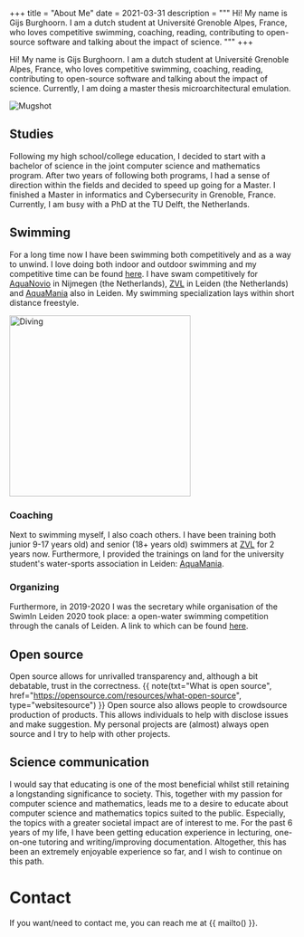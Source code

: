 +++
title = "About Me"
date = 2021-03-31
description = """
Hi! My name is Gijs Burghoorn. I am a dutch student at Université Grenoble
Alpes, France, who loves competitive swimming, coaching, reading, contributing
to open-source software and talking about the impact of science.
"""
+++

Hi! My name is Gijs Burghoorn. I am a dutch student at Université Grenoble
Alpes, France, who loves competitive swimming, coaching, reading, contributing
to open-source software and talking about the impact of science. Currently, I am
doing a master thesis microarchitectural emulation.

![Mugshot](../imgs/mugshot.png)

## Studies

Following my high school/college education, I decided to start with a bachelor
of science in the joint computer science and mathematics program. After two
years of following both programs, I had a sense of direction within the fields
and decided to speed up going for a Master. I finished a Master in informatics
and Cybersecurity in Grenoble, France. Currently, I am busy with a PhD at the
TU Delft, the Netherlands.

## Swimming

For a long time now I have been swimming both competitively and as a way to
unwind. I love doing both indoor and outdoor swimming and my competitive time
can be found [here](https://m.swimtimes.nl/nl/athlete/386908). I have swam
competitively for [AquaNovio](https://www.aquanovio.nl/) in Nijmegen (the
Netherlands), [ZVL](https://www.zvl-1886.nl/) in Leiden (the Netherlands) and
[AquaMania](http://www.aquamanialeiden.nl/) also in Leiden. My swimming
specialization lays within short distance freestyle.

<img src="../imgs/diving.gif" width="320px" alt="Diving" />

### Coaching

Next to swimming myself, I also coach others. I have been training both junior
9-17 years old) and senior (18+ years old) swimmers at
[ZVL](https://www.zvl-1886.nl/) for 2 years now. Furthermore, I provided the
trainings on land for the university student's water-sports association in
Leiden: [AquaMania](http://www.aquamanialeiden.nl/).

### Organizing

Furthermore, in 2019-2020 I was the secretary while organisation of the SwimIn
Leiden 2020 took place: a open-water swimming competition through the canals of
Leiden. A link to which can be found [here](https://www.swiminleiden.nl/).

## Open source

Open source allows for unrivalled transparency and, although a bit debatable,
trust in the correctness. {{ note(txt="What is open source",
href="https://opensource.com/resources/what-open-source", type="websitesource") }}
Open source also allows people to crowdsource production of products. This
allows individuals to help with disclose issues and make suggestion. My personal
projects are (almost) always open source and I try to help with other projects.

## Science communication

I would say that educating is one of the most beneficial whilst still retaining
a longstanding significance to society. This, together with my passion for
computer science and mathematics, leads me to a desire to educate about computer
science and mathematics topics suited to the public. Especially, the topics with
a greater societal impact are of interest to me. For the past 6 years of my
life, I have been getting education experience in lecturing, one-on-one tutoring
and writing/improving documentation.  Altogether, this has been an extremely
enjoyable experience so far, and I wish to continue on this path.

<!--# Projects

Here are some my projects.

## WasmSVGGraphics

Managing interactive vector graphics in WASM 

## simpleserial-rs

## Honorable mentions-->

# Contact

If you want/need to contact me, you can reach me at {{ mailto() }}.
